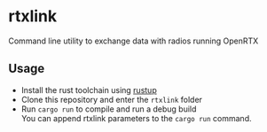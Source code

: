 # rtxlink
Command line utility to exchange data with radios running OpenRTX

## Usage
* Install the rust toolchain using [rustup](https://rustup.rs/)
* Clone this repository and enter the `rtxlink` folder
* Run `cargo run` to compile and run a debug build \
You can append rtxlink parameters to the `cargo run` command.
